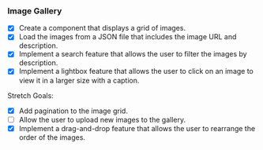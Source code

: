 ### Image Gallery

- [X] Create a component that displays a grid of images.
- [X] Load the images from a JSON file that includes the image URL and description.
- [X] Implement a search feature that allows the user to filter the images by description.
- [X] Implement a lightbox feature that allows the user to click on an image to view it in a larger size with a caption.

Stretch Goals:

- [X] Add pagination to the image grid.
- [ ] Allow the user to upload new images to the gallery.
- [X] Implement a drag-and-drop feature that allows the user to rearrange the order of the images.